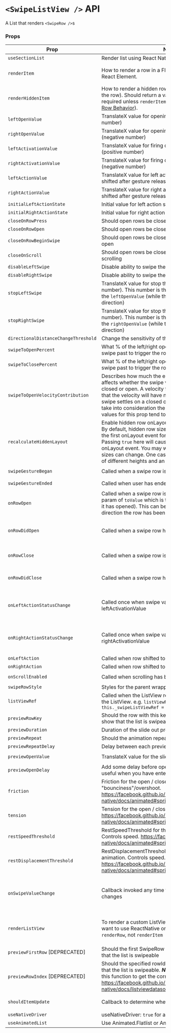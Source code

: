 # `<SwipeListView />` API

A List that renders `<SwipeRow />`s

### Props

| Prop | Notes | Type | Signature (func) | Default |
| --- | --- | --- | --- | --- |
| `useSectionList` | Render list using React Native's `SectionList` | `bool` | | `false` |
| `renderItem` | How to render a row in a FlatList. Should return a valid React Element. | `func` | `{ rowData: any, rowMap: { string: SwipeRowRef } } : ReactElement` |
| `renderHiddenItem` | How to render a hidden row in a FlatList (renders behind the row). Should return a valid React Element. This is required unless `renderItem` returns a `<SwipeRow>` (see [Per Row Behavior](https://github.com/jemise111/react-native-swipe-list-view/blob/master/docs/per-row-behavior.md)). | `func` | `{ rowData: any, rowMap: { string: SwipeRowRef } } : ReactElement` |
| `leftOpenValue` | TranslateX value for opening the row to the left (positive number) | `number` | | `0` |
| `rightOpenValue` | TranslateX value for opening the row to the right (negative number) | `number` | | `0` |
| `leftActivationValue` | TranslateX value for firing onLeftActionStatusChange (positive number) | `number` | | |
| `rightActivationValue` | TranslateX value for firing onRightActionStatusChange (negative number) | `number` | | |
| `leftActionValue` | TranslateX value for left action to which the row will be shifted after gesture release | `number` | | |
| `rightActionValue` | TranslateX value for right action to which the row will be shifted after gesture release | `number` | | |
| `initialLeftActionState` | Initial value for left action state (default is false) | `bool` | | |
| `initialRightActionState` | Initial value for right action state (default is false) | `bool` | | |
| `closeOnRowPress` | Should open rows be closed when a row is pressed | `bool` | | `true` |
| `closeOnRowOpen` | Should open rows be closed when another row is opened | `bool` | | `true` |
| `closeOnRowBeginSwipe` | Should open rows be closed when a row begins to swipe open | `bool` | | `false` |
| `closeOnScroll` | Should open rows be closed when the listView begins scrolling | `bool` | | `true` |
| `disableLeftSwipe` | Disable ability to swipe the row left | `bool` | | `false` |
| `disableRightSwipe` | Disable ability to swipe the row right | `bool` | | `false` |
| `stopLeftSwipe` | TranslateX value for stop the row to the left (positive number). This number is the stop value corresponding to the `leftOpenValue` (while the row is swiping in the right direction) | `number` |
| `stopRightSwipe` | TranslateX value for stop the row to the right (negative number). This number is the stop value corresponding to the `rightOpenValue` (while the row is swiping in the left direction) | `number` |
| `directionalDistanceChangeThreshold` | Change the sensitivity of the row | `number` | | `2` |
| `swipeToOpenPercent` | What % of the left/right openValue does the user need to swipe past to trigger the row opening. | `number` | | `50` |
| `swipeToClosePercent` | What % of the left/right openValue does the user need to swipe past to trigger the row closing. | `number` | | `50` |
| `swipeToOpenVelocityContribution` | Describes how much the ending velocity of the gesture affects whether the swipe will result in the item being closed or open. A velocity factor of 0 (the default) means that the velocity will have no bearing on whether the swipe settles on a closed or open position and it'll just take into consideration the swipeToOpenPercent. Ideal values for this prop tend to be between 5 and 15. | `number` | | `0` |
| `recalculateHiddenLayout` | Enable hidden row onLayout calculations to run always. By default, hidden row size calculations are only done on the first onLayout event for performance reasons. Passing ```true``` here will cause calculations to run on every onLayout event. You may want to do this if your rows' sizes can change. One case is a SwipeListView with rows of different heights and an options to delete rows. | `bool` | | `false` |
| `swipeGestureBegan` | Called when a swipe row is animating swipe | `func` | `{ rowKey: string } : void` |
| `swipeGestureEnded` | Called when user has ended their swipe gesture | `func` | `{ rowKey: string } : void` |
| `onRowOpen` | Called when a swipe row is animating open. This has a param of `toValue` which is the new X value the row (after it has opened). This can be used to calculate which direction the row has been swiped open. | `func` | `{ rowKey: string, rowMap: { string: SwipeRowRef }, toValue: number } : void` |
| `onRowDidOpen` | Called when a swipe row has animated open | `func` | `{ rowKey: string, rowMap: { string: SwipeRowRef }, toValue: number } : void` |
| `onRowClose` | Called when a swipe row is animating closed | `func` | `{ rowKey: string, rowMap: { string: SwipeRowRef } } : void` |
| `onRowDidClose` | Called when a swipe row has animated closed | `func` | `{ rowKey: string, rowMap: { string: SwipeRowRef } } : void` |
| `onLeftActionStatusChange` | Called once when swipe value crosses the leftActivationValue | `func` | <code>{ data: { isActivated: boolean, value: number, key: string } } : void</code> |
| `onRightActionStatusChange` | Called once when swipe value crosses the rightActivationValue | `func` | <code>{ data: { isActivated: boolean, value: number, key: string } } : void</code> |
| `onLeftAction` | Called when row shifted to leftActivationValue | `func` | `{ } : void` |
| `onRightAction` | Called when row shifted to rightActivationValue | `func` | `{ } : void` |
| `onScrollEnabled` | Called when scrolling has been enabled/disabled | `func` | `{ isEnabled: bool } : void` |
| `swipeRowStyle` | Styles for the parent wrapper View of the SwipeRow | `object` |
| `listViewRef` | Called when the ListView ref is set and passes a ref to the ListView. e.g. `listViewRef={ ref => this._swipeListViewRef = ref }` | `func` | `{ ref: ListView | FlatList | SectionList } : void` |
| `previewRowKey` | Should the row with this key do a slide out preview to show that the list is swipeable | `string` |
| `previewDuration` | Duration of the slide out preview animation | `number` |
| `previewRepeat` | Should the animation repeat | `bool` | | `false` |
| `previewRepeatDelay` | Delay between each preview repeat in milliseconds | `number` | | `1000` |
| `previewOpenValue` | TranslateX value for the slide out preview animation. | `number` | | `0.5 * props.rightOpenValue` |
| `previewOpenDelay` | Add some delay before opening the preview row. Can be useful when you have enter animation. | `number` |
| `friction` | Friction for the open / close animation. Controls "bounciness"/overshoot. https://facebook.github.io/react-native/docs/animated#spring | `number` | | `7` |
| `tension` | Tension for the open / close animation. Controls speed. https://facebook.github.io/react-native/docs/animated#spring | `number` | | `40` |
| `restSpeedThreshold` | RestSpeedThreshold for the open / close animation. Controls speed. https://facebook.github.io/react-native/docs/animated#spring | `number` | | `0.001` |
| `restDisplacementThreshold` | RestDisplacementThreshold for the open / close animation. Controls speed. https://facebook.github.io/react-native/docs/animated#spring | `number` | | `0.001` |
| `onSwipeValueChange` | Callback invoked any time the translateX value of a row changes | `func` | <code>{ swipeData: { key: string, value: number, direction: 'left' &#124; 'right', isOpen: bool } } : void</code> |
| `renderListView` | To render a custom ListView component, if you don't want to use ReactNative one. Note: This will call `renderRow`, not `renderItem` | `func` | `{ props, setRefCallback, onScrollCallback, renderItemCallback } : ReactElement (ListView)` |
| `previewFirstRow` [DEPRECATED] | Should the first SwipeRow do a slide out preview to show that the list is swipeable | `bool` | | `false` |
| `previewRowIndex` [DEPRECATED] | Should the specified rowId do a slide out preview to show that the list is swipeable. ***Note***: This ID will be passed to this function to get the correct row index. https://facebook.github.io/react-native/docs/listviewdatasource.html#getrowidforflatindex | `number` |
| `shouldItemUpdate` | Callback to determine whether component should update | `func` | `{ currentItem: any, newItem: any }` |
| `useNativeDriver` | useNativeDriver: `true` for all animations | `bool` | `true` |
| `useAnimatedList` | Use Animated.Flatlist or Animated.Sectionlist | `bool` | `false` |
